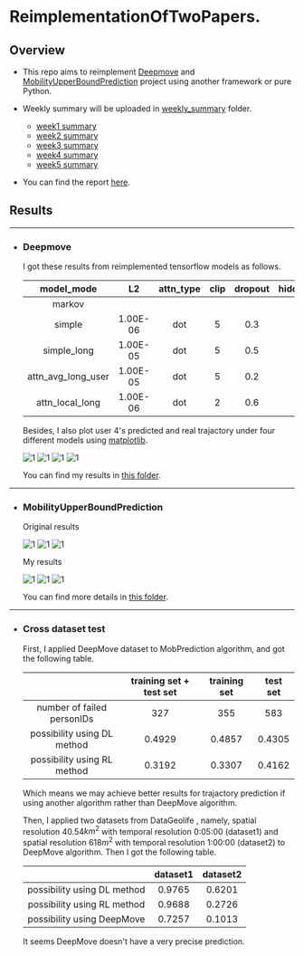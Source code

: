 # ReimplementationOfTwoPapers. 
## Overview
- This repo aims to reimplement [Deepmove](https://github.com/vonfeng/DeepMove) and [MobilityUpperBoundPrediction](https://github.com/gavin-s-smith/MobilityPredictabilityUpperBounds) project using another framework or pure Python.

- Weekly summary will be uploaded in [weekly_summary](./weekly_summary) folder.

    - [week1 summary](./weekly_summary/week1.md)
    - [week2 summary](./weekly_summary/week2.md)
    - [week3 summary](./weekly_summary/week3.md)
    - [week4 summary](./weekly_summary/week4.md)
    - [week5 summary](./weekly_summary/week5.md)

- You can find the report [here](https://www.overleaf.com/2517778372tddfyvgyqwbd).
## Results
------------------------
- ### Deepmove
    I got these results from reimplemented tensorflow models as follows.  
       

    |model_mode|L2|attn_type|clip|dropout|hidden_size|learning_rate|loc_size|rnn_type|tim_size|uid_size|original_acc|my_acc|
    |:---:|:---:|:---:|:---:|:---:|:---:|:---:|:---:|:---:|:---:|:---:|:---:|:---:|
    |markov|||||||||||0.082|0.082|
    |simple|1.00E-06|dot|5|0.3|500|0.0001|500|LSTM|10|40|0.09587167|0.082337454|
    |simple_long|1.00E-05|dot|5|0.5|200|0.0007|500|LSTM|10|40|0.117923069|0.082788173|
    |attn_avg_long_user|1.00E-05|dot|5|0.2|300|0.0007|100|LSTM|10|40|0.133689175|0.135096371|
    |attn_local_long|1.00E-06|dot|2|0.6|300|0.0001|300|LSTM|20|40|0.145342384|0.150585050|



     Besides, I also plot user 4's predicted and real trajactory under four different models using [matplotlib](https://matplotlib.org/).

    ![1](./codes/DeepMove/results/simple.png) ![1](./codes/DeepMove/results/simple_long.png)
    ![1](./codes/DeepMove/results/attn_avg_long_user.png) ![1](./codes/DeepMove/results/attn_local_long.png)

     You can find my results in [this folder](./codes/DeepMove/results).
----------------
- ### MobilityUpperBoundPrediction

    Original results

    ![1](./codes/MobilityPrediction/LoPpercom/ResultsLoP_replication/original_final_graphs/Heatmap_DL42.png) ![1](./codes/MobilityPrediction/LoPpercom/ResultsLoP_replication/original_final_graphs/Heatmap_RL42.png) ![1](./codes/MobilityPrediction/LoPpercom/ResultsLoP_replication/original_final_graphs/Heatmap_DL42mRL42.png)

    My results

    ![1](./codes/MobilityPrediction/LoPpercom/ResultsLoP_replication/my_final_graphs/Heatmap_DL42.png) ![1](./codes/MobilityPrediction/LoPpercom/ResultsLoP_replication/my_final_graphs/Heatmap_RL42.png) ![1](./codes/MobilityPrediction/LoPpercom/ResultsLoP_replication/my_final_graphs/Heatmap_DL42mRL42.png)



    You can find more details in [this folder](./codes/MobilityPrediction/LoPpercom/ResultsLoP_replication/).

--------
- ### Cross dataset test
    First, I applied DeepMove dataset to MobPrediction algorithm, and got the following table.

    ||training set + test set| training set| test set|
    |:---:|:---:|:---:|:---:|
    |number of failed personIDs|327|355|583
    |possibility using DL method|0.4929|0.4857|0.4305
    |possibility using RL method|0.3192|0.3307|0.4162

    Which means we may achieve better results for trajactory prediction if using another algorithm rather than DeepMove algorithm.

    Then, I applied two datasets from DataGeolife , namely, spatial resolution 40.54$km^2$ with temporal resolution 0:05:00 (dataset1) and spatial resolution 618$m^2$ with temporal resolution 1:00:00 (dataset2) to DeepMove algorithm. Then I got the following table.

    ||dataset1|dataset2|
    |:---:|:---:|:---:|
    |possibility using DL method|0.9765|0.6201|
    |possibility using RL method|0.9688|0.2726|
    |possibility using DeepMove|0.7257|0.1013|

    It seems DeepMove doesn't have a very precise prediction.

    





